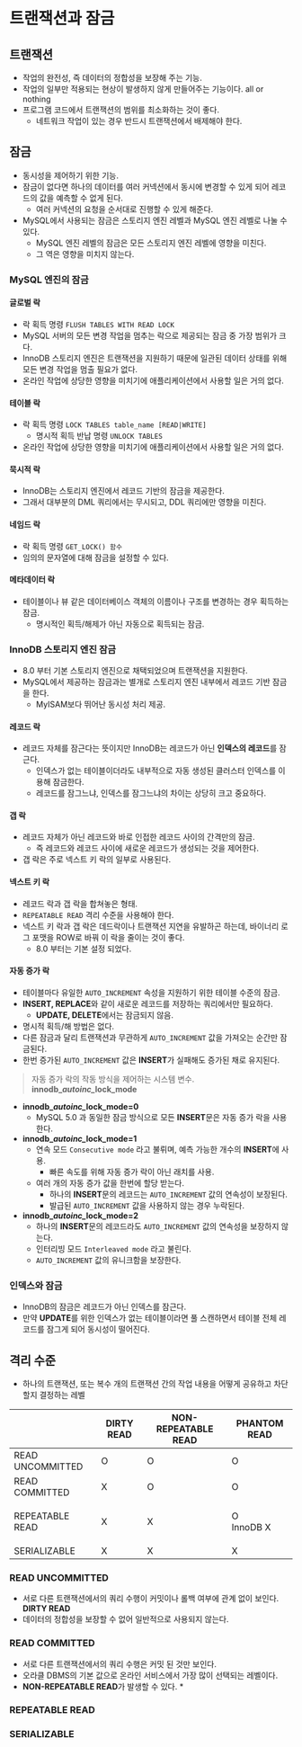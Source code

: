 # 트랜잭션과 잠금

## 트랜잭션

* 작업의 완전성, 즉 데이터의 정합성을 보장해 주는 기능.
* 작업의 일부만 적용되는 현상이 발생하지 않게 만들어주는 기능이다. all or nothing
* 프로그램 코드에서 트랜잭션의 범위를 최소화하는 것이 좋다.
  * 네트워크 작업이 있는 경우 반드시 트랜잭션에서 배제해야 한다.

## 잠금

* 동시성을 제어하기 위한 기능.
* 잠금이 없다면 하나의 데이터를 여러 커넥션에서 동시에 변경할 수 있게 되어 레코드의 값을 예측할 수 없게 된다.
  * 여러 커넥션의 요청을 순서대로 진행할 수 있게 해준다.
* MySQL에서 사용되는 잠금은 스토리지 엔진 레벨과 MySQL 엔진 레벨로 나눌 수 있다.
  * MySQL 엔진 레벨의 잠금은 모든 스토리지 엔진 레벨에 영향을 미친다.
  * 그 역은 영향을 미치지 않는다.

### MySQL 엔진의 잠금

#### 글로벌 락

* 락 획득 명령 `FLUSH TABLES WITH READ LOCK`&#x20;
* MySQL 서버의 모든 변경 작업을 멈추는 락으로 제공되는 잠금 중 가장 범위가 크다.
* InnoDB 스토리지 엔진은 트랜잭션을 지원하기 때문에 일관된 데이터 상태를 위해 모든 변경 작업을 멈출 필요가 없다.
* 온라인 작업에 상당한 영향을 미치기에 애플리케이션에서 사용할 일은 거의 없다.

#### 테이블 락

* 락 획득 명령 `LOCK TABLES table_name [READ|WRITE]`
  * 명시적 획득 반납 명령 `UNLOCK TABLES`
* 온라인 작업에 상당한 영향을 미치기에 애플리케이션에서 사용할 일은 거의 없다.

#### 묵시적 락

* InnoDB는 스토리지 엔진에서 레코드 기반의 잠금을 제공한다.
* 그래서 대부분의 DML 쿼리에서는 무시되고, DDL 쿼리에만 영향을 미친다.

#### 네임드 락

* 락 획득 명령 `GET_LOCK() 함수`
* 임의의 문자열에 대해 잠금을 설정할 수 있다.

#### 메타데이터 락

* 테이블이나 뷰 같은 데이터베이스 객체의 이름이나 구조를 변경하는 경우 획득하는 잠금.
  * 명시적인 획득/해제가 아닌 자동으로 획득되는 잠금.

### InnoDB 스토리지 엔진 잠금

* 8.0 부터 기본 스토리지 엔진으로 채택되었으며 트랜잭션을 지원한다.
* MySQL에서 제공하는 잠금과는 별개로 스토리지 엔진 내부에서 레코드 기반 잠금을 한다.
  * MyISAM보다 뛰어난 동시성 처리 제공.

#### 레코드 락

* 레코드 자체를 잠근다는 뜻이지만 InnoDB는 레코드가 아닌 **인덱스의 레코드**를 잠근다.
  * 인덱스가 없는 테이블이더라도 내부적으로 자동 생성된 클러스터 인덱스를 이용해 잠금한다.
  * 레코드를 잠그느냐, 인덱스를 잠그느냐의 차이는 상당히 크고 중요하다.

#### 갭 락

* 레코드 자체가 아닌 레코드와 바로 인접한 레코드 사이의 간격만의 잠금.
  * 즉 레코드와 레코드 사이에 새로운 레코드가 생성되는 것을 제어한다.
* 갭 락은 주로 넥스트 키 락의 일부로 사용된다.

#### 넥스트 키 락

* 레코드 락과 갭 락을 합쳐놓은 형태.
* `REPEATABLE READ` 격리 수준을 사용해야 한다.
* 넥스트 키 락과 갭 락은 데드락이나 트랜잭션 지연을 유발하곤 하는데, 바이너리 로그 포맷을 ROW로 바꿔 이 락을 줄이는 것이 좋다.
  * 8.0 부터는 기본 설정 되었다.

#### 자동 증가 락&#x20;

* 테이블마다 유일한 `AUTO_INCREMENT` 속성을 지원하기 위한 테이블 수준의 잠금.
* **INSERT, REPLACE**와 같이 새로운 레코드를 저장하는 쿼리에서만 필요하다.
  * **UPDATE, DELETE**에서는 잠금되지 않음.
* 명시적 획득/해 방법은 없다.
* 다른 잠금과 달리 트랜잭션과 무관하게 `AUTO_INCREMENT` 값을 가져오는 순간만 잠금된다.
* 한번 증가된 `AUTO_INCREMENT` 값은 **INSERT**가 실패해도 증가된 채로 유지된다.

> 자동 증가 락의 작동 방식을 제어하는 시스템 변수. **innodb\_**_**autoinc\_**_**lock\_mode**&#x20;

* **innodb\_**_**autoinc\_**_**lock\_mode=0**
  * MySQL 5.0 과 동일한 잠금 방식으로 모든 **INSERT**문은 자동 증가 락을 사용한다.
* **innodb\_**_**autoinc\_**_**lock\_mode=1**
  * 연속 모드 `Consecutive mode` 라고 불뤼며, 예측 가능한 개수의 **INSERT**에 사용.
    * 빠른 속도를 위해 자동 증가 락이 아닌 래치를 사용.
  * 여러 개의 자동 증가 값을 한번에 할당 받는다.
    * 하나의 **INSERT**문의 레코드는 `AUTO_INCREMENT` 값의 연속성이 보장된다.
    * 발급된 `AUTO_INCREMENT` 값을 사용하지 않는 경우 누락된다.
* **innodb\_**_**autoinc\_**_**lock\_mode=2**
  * 하나의 **INSERT**문의 레코드라도 `AUTO_INCREMENT` 값의 연속성을 보장하지 않는다.
  * 인터리빙 모드 `Interleaved mode` 라고 불린다.
  * `AUTO_INCREMENT` 값의 유니크함을 보장한다.

### 인덱스와 잠금

* InnoDB의 잠금은 레코드가 아닌 인덱스를 잠근다.
* 만약 **UPDATE**를 위한 인덱스가 없는 테이블이라면 풀 스캔하면서 테이블 전체 레코드를 잠그게 되어 동시성이 떨어진다.

## 격리 수준

* 하나의 트랜잭션, 또는 복수 개의 트랜잭션 간의 작업 내용을 어떻게 공유하고 차단할지 결정하는 레벨

|                  | DIRTY READ | NON-REPEATABLE READ | PHANTOM READ         |
| ---------------- | ---------- | ------------------- | -------------------- |
| READ UNCOMMITTED | O          | O                   | O                    |
| READ COMMITTED   | X          | O                   | O                    |
| REPEATABLE READ  | X          | X                   | <p>O<br>InnoDB X</p> |
| SERIALIZABLE     | X          | X                   | X                    |

### READ UNCOMMITTED

* 서로 다른 트랜잭션에서의 쿼리 수행이 커밋이나 롤백 여부에 관계 없이 보인다. **DIRTY READ**
* 데이터의 정합성을 보장할 수 없어 일반적으로 사용되지 않는다.

### READ COMMITTED

* 서로 다른 트랜잭션에서의 쿼리 수행은 커밋 된 것만 보인다.
* 오라클 DBMS의 기본 값으로 온라인 서비스에서 가장 많이 선택되는 레벨이다.
* **NON-REPEATABLE READ**가 발생할 수 있다.
  *

### REPEATABLE READ

### SERIALIZABLE
